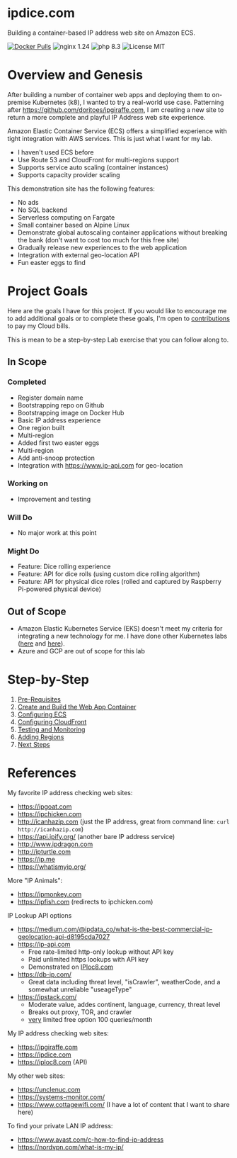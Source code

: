 # ipdice.com
Building a container-based IP address web site on Amazon ECS.

[![Docker Pulls](https://img.shields.io/docker/pulls/doritoes/ipdice.com.svg)](https://hub.docker.com/r/doritoes/ipdice.com/)
![nginx 1.24](https://img.shields.io/badge/nginx-1.24-brightgreen.svg)
![php 8.3](https://img.shields.io/badge/php-8.3-brightgreen.svg)
![License MIT](https://img.shields.io/badge/license-MIT-blue.svg)

# Overview and Genesis
After building a number of container web apps and deploying them to on-premise Kubernetes (k8), I wanted to try a real-world use case. Patterning after https://github.com/doritoes/ipgiraffe.com, I am creating a new site to return a more complete and playful IP Address web site experience.

Amazon Elastic Container Service (ECS) offers a simplified experience with tight integration with AWS services. This is just what I want for my lab.
- I haven't used ECS before
- Use Route 53 and CloudFront for multi-regions support
- Supports service auto scaling (container instances)
- Supports capacity provider scaling

This demonstration site has the following features:
* No ads
* No SQL backend
* Serverless computing on Fargate
* Small container based on Alpine Linux
* Demonstrate global autoscaling container applications without breaking the bank (don't want to cost too much for this free site)
* Gradually release new experiences to the web application
* Integration with external geo-location API
* Fun easter eggs to find

# Project Goals
Here are the goals I have for this project. If you would like to encourage me to add additional goals or to complete these goals, I'm open to [contributions](https://account.venmo.com/u/unclenuc) to pay my Cloud bills.

This is mean to be a step-by-step Lab exercise that you can follow along to.

## In Scope
### Completed
- Register domain name
- Bootstrapping repo on Github
- Bootstrapping image on Docker Hub
- Basic IP address experience
- One region built
- Multi-region
- Added first two easter eggs
- Multi-region
- Add anti-snoop protection
- Integration with https://www.ip-api.com for geo-location

### Working on
- Improvement and testing
### Will Do
- No major work at this point
### Might Do
- Feature: Dice rolling experience
- Feature: API for dice rolls (using custom dice rolling algorithm)
- Feature: API for physical dice roles (rolled and captured by Raspberry Pi-powered physical device)
## Out of Scope
- Amazon Elastic Kubernetes Service (EKS) doesn't meet my criteria for integrating a new technology for me. I have done other Kubernetes labs ([here](https://www.unclenuc.com/lab:kubernetes_app:start) and [here](https://www.unclenuc.com/lab:stack_of_nucs:start)).
- Azure and GCP are out of scope for this lab

# Step-by-Step
1. [Pre-Requisites](1_Prerequisites.md)
2. [Create and Build the Web App Container](2_ipdice.md)
3. [Configuring ECS](3_ECS.md)
4. [Configuring CloudFront](4_CloudFront.md)
5. [Testing and Monitoring](5_Testing_and_Monitoring.md)
6. [Adding Regions](6_Regions.md)
7. [Next Steps](7_Next_Steps.md)

# References
My favorite IP address checking web sites:
- https://ipgoat.com
- https://ipchicken.com
- http://icanhazip.com (just the IP address, great from command line: `curl http://icanhazip.com`)
- https://api.ipify.org/ (another bare IP address service)
- http://www.ipdragon.com
- http://ipturtle.com
- https://ip.me
- https://whatismyip.org/

More "IP Animals":
- https://ipmonkey.com
- https://ipfish.com (redirects to ipchicken.com)

IP Lookup API options
- https://medium.com/@ipdata_co/what-is-the-best-commercial-ip-geolocation-api-d8195cda7027
- https://ip-api.com
  - Free rate-limited http-only lookup without API key
  - Paid unlimited https lookups with API key
  - Demonstrated on [IPloc8.com](https://github.com/doritoes/iploc8.com)
- https://db-ip.com/
  - Great data including threat level, "isCrawler", weatherCode, and a somewhat unreliable "useageType"
- https://ipstack.com/
  - Moderate value, addes continent, language, currency, threat level
  - Breaks out proxy, TOR, and crawler
  - <ins>very</ins> limited free option 100 queries/month

My IP address checking web sites:
- https://ipgiraffe.com
- https://ipdice.com
- https://iploc8.com (API)

My other web sites:
- https://unclenuc.com
- https://systems-monitor.com/
- https://www.cottagewifi.com/ (I have a lot of content that I want to share here)

To find your private LAN IP address:
- https://www.avast.com/c-how-to-find-ip-address
- https://nordvpn.com/what-is-my-ip/
